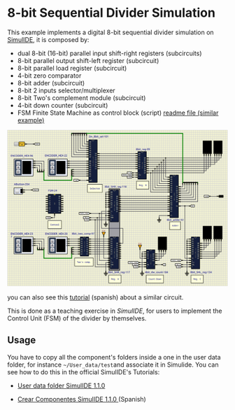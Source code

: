 # 8-bit Sequential Divider Simulation

This example implements a digital 8-bit sequential divider simulation on [SimulIDE](https://simulide.com/p/), it is composed by:

- dual 8-bit (16-bit) parallel input shift-right registers (subcircuits)
- 8-bit parallel output shift-left register (subcircuit)
- 8-bit parallel load register (subcircuit)
- 4-bit zero comparator
- 8-bit adder (subcircuit)
- 8-bit 2 inputs selector/multiplexer
- 8-bit Two's complement module (subcircuit)
- 4-bit down counter (subcircuit)
- FSM Finite State Machine as control block (script) [readme file (similar example)](/FSM/README.md)

![](assets/Divider.png)

you can also see this [tutorial](https://youtu.be/PAcU9CNJh7A?si=TVzpL2JlhtzKox_8) (spanish) about a similar circuit.

This is done as a teaching exercise in _SimulIDE_, for users to implement the Control Unit (FSM) of the divider by themselves.


## Usage 
You have to copy all the component's folders inside a one in the user data folder, for instance `~/User_data/test`and associate it in Simulide.
You can see how to do this in the official SimulIDE's Tutorials:

- [User data folder SimulIDE 1.1.0](https://www.youtube.com/watch?v=pAU7fdUWCqs)

- [Crear Componentes SimulIDE 1.1.0 ](https://www.youtube.com/watch?v=LBknR6y5Qho) (Spanish)